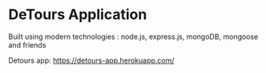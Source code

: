 # DeTours Application

Built using modern technologies : node.js, express.js, mongoDB, mongoose and friends

Detours app: https://detours-app.herokuapp.com/
